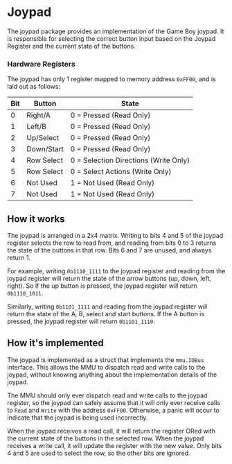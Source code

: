 # Joypad

The joypad package provides an implementation of the Game Boy joypad. It is 
responsible for selecting the correct button input based on the Joypad Register
and the current state of the buttons.

### Hardware Registers

The joypad has only 1 register mapped to memory address `0xFF00`, and is laid
out as follows:

| Bit | Button     | State                                 |
|-----|------------|---------------------------------------|
| 0   | Right/A    | 0 = Pressed (Read Only)               |
| 1   | Left/B     | 0 = Pressed (Read Only)               |
| 2   | Up/Select  | 0 = Pressed (Read Only)               |
| 3   | Down/Start | 0 = Pressed (Read Only)               |
| 4   | Row Select | 0 = Selection Directions (Write Only) |
| 5   | Row Select | 0 = Select Actions (Write Only)       |
| 6   | Not Used   | 1 = Not Used (Read Only)              |
| 7   | Not Used   | 1 = Not Used (Read Only)              |

## How it works

The joypad is arranged in a 2x4 matrix. Writing to bits 4 and 5 of the joypad 
register selects the row to read from, and reading from bits 0 to 3 returns the
state of the buttons in that row. Bits 6 and 7 are unused, and always return 1.

For example, writing `0b1110_1111` to the joypad register and reading from the 
joypad register will return the state of the arrow buttons (up, down, left, right).
So if the up button is pressed, the joypad register will return `0b1110_1011`. 

Similarly, writing `0b1101_1111` and reading from the joypad register will return
the state of the A, B, select and start buttons. If the A button is pressed, the
joypad register will return `0b1101_1110`.

## How it's implemented

The joypad is implemented as a struct that implements the `mmu.IOBus` interface. 
This allows the MMU to dispatch read and write calls to the joypad, without
knowing anything about the implementation details of the joypad. 

The MMU should only ever dispatch read and write calls to the joypad register, 
so the joypad can safely assume that it will only ever receive calls to `Read` and `Write`
with the address `0xFF00`. Otherwise, a panic will occur to indicate that the joypad 
is being used incorrectly.

When the joypad receives a read call, it will return the register ORed with the
current state of the buttons in the selected row. When the joypad receives a write
call, it will update the register with the new value. Only bits 4 and 5 are used
to select the row, so the other bits are ignored.